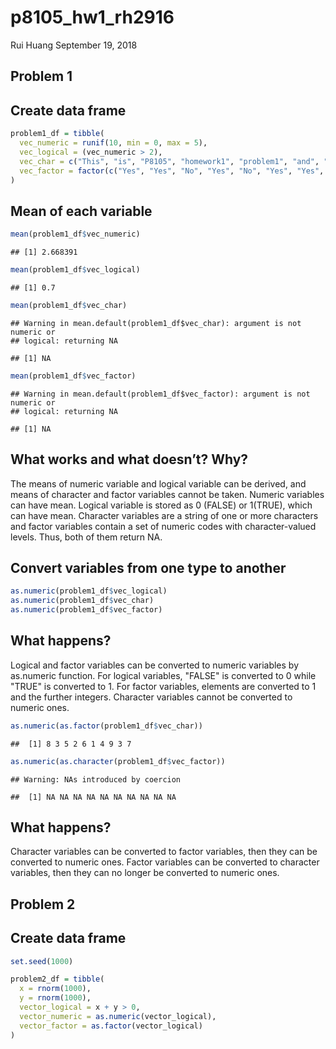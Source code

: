 p8105\_hw1\_rh2916
================
Rui Huang
September 19, 2018

Problem 1
---------

Create data frame
-----------------

``` r
problem1_df = tibble(
  vec_numeric = runif(10, min = 0, max = 5),
  vec_logical = (vec_numeric > 2),
  vec_char = c("This", "is", "P8105", "homework1", "problem1", "and", "my", "uni", "is",                   "rh2916"),
  vec_factor = factor(c("Yes", "Yes", "No", "Yes", "No", "Yes", "Yes", "No", "No", "No"))
)
```

Mean of each variable
---------------------

``` r
mean(problem1_df$vec_numeric)
```

    ## [1] 2.668391

``` r
mean(problem1_df$vec_logical)
```

    ## [1] 0.7

``` r
mean(problem1_df$vec_char)
```

    ## Warning in mean.default(problem1_df$vec_char): argument is not numeric or
    ## logical: returning NA

    ## [1] NA

``` r
mean(problem1_df$vec_factor)
```

    ## Warning in mean.default(problem1_df$vec_factor): argument is not numeric or
    ## logical: returning NA

    ## [1] NA

What works and what doesn’t? Why?
---------------------------------

The means of numeric variable and logical variable can be derived, and means of character and factor variables cannot be taken. Numeric variables can have mean. Logical variable is stored as 0 (FALSE) or 1(TRUE), which can have mean. Character variables are a string of one or more characters and factor variables contain a set of numeric codes with character-valued levels. Thus, both of them return NA.

Convert variables from one type to another
------------------------------------------

``` r
as.numeric(problem1_df$vec_logical)
as.numeric(problem1_df$vec_char)
as.numeric(problem1_df$vec_factor)
```

What happens?
-------------

Logical and factor variables can be converted to numeric variables by as.numeric function. For logical variables, "FALSE" is converted to 0 while "TRUE" is converted to 1. For factor variables, elements are converted to 1 and the further integers. Character variables cannot be converted to numeric ones.

``` r
as.numeric(as.factor(problem1_df$vec_char))
```

    ##  [1] 8 3 5 2 6 1 4 9 3 7

``` r
as.numeric(as.character(problem1_df$vec_factor))
```

    ## Warning: NAs introduced by coercion

    ##  [1] NA NA NA NA NA NA NA NA NA NA

What happens?
-------------

Character variables can be converted to factor variables, then they can be converted to numeric ones. Factor variables can be converted to character variables, then they can no longer be converted to numeric ones.

Problem 2
---------

Create data frame
-----------------

``` r
set.seed(1000)

problem2_df = tibble(
  x = rnorm(1000),
  y = rnorm(1000),
  vector_logical = x + y > 0,
  vector_numeric = as.numeric(vector_logical),
  vector_factor = as.factor(vector_logical)
)
```

